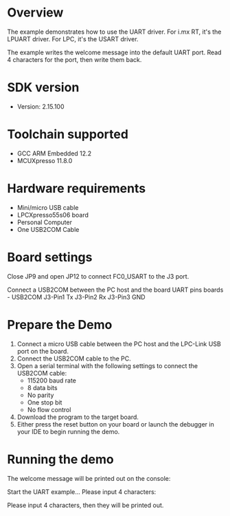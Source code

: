 Overview
========
The example demonstrates how to use the UART driver. For i.mx RT,
it's the LPUART driver. For LPC, it's the USART driver.

The example writes the welcome message into the default UART port. Read 4 characters
for the port, then write them back.


SDK version
===========
- Version: 2.15.100

Toolchain supported
===================
- GCC ARM Embedded  12.2
- MCUXpresso  11.8.0

Hardware requirements
=====================
- Mini/micro USB cable
- LPCXpresso55s06 board
- Personal Computer
- One USB2COM Cable

Board settings
==============
Close JP9 and open JP12 to connect FC0_USART to the J3 port.

Connect a USB2COM between the PC host and the board UART pins
boards           -               USB2COM
J3-Pin1                          Tx
J3-Pin2                          Rx
J3-Pin3                          GND

Prepare the Demo
================
1. Connect a micro USB cable between the PC host and the LPC-Link USB port on the board.
2. Connect the USB2COM cable to the PC.
3. Open a serial terminal with the following settings to connect the USB2COM cable:
   - 115200 baud rate
   - 8 data bits
   - No parity
   - One stop bit
   - No flow control
4. Download the program to the target board.
5. Either press the reset button on your board or launch the debugger in your IDE to
   begin running the demo.

Running the demo
================
The welcome message will be printed out on the console:

Start the UART example...
Please input 4 characters:

Please input 4 characters, then they will be printed out.

